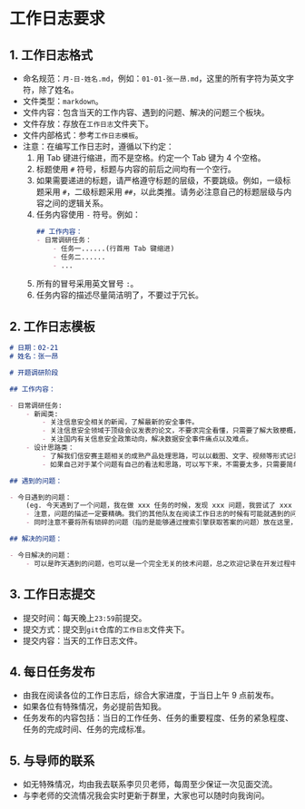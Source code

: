 # 工作日志要求

## 1. 工作日志格式
- 命名规范：`月-日-姓名.md`，例如：`01-01-张一昂.md`，这里的所有字符为英文字符，除了姓名。
- 文件类型：`markdown`。
- 文件内容：包含当天的工作内容、遇到的问题、解决的问题三个板块。
- 文件存放：存放在`工作日志`文件夹下。
- 文件内部格式：参考`工作日志模板`。
- 注意：在编写工作日志时，遵循以下约定：
    1. 用 Tab 键进行缩进，而不是空格。约定一个 Tab 键为 4 个空格。
    1. 标题使用 `#` 符号，标题与内容的前后之间均有一个空行。
    1. 如果需要递进的标题，请严格遵守标题的层级，不要跳级。例如，一级标题采用 `#`，二级标题采用 `##`，以此类推。请务必注意自己的标题层级与内容之间的逻辑关系。
    1. 任务内容使用 `-` 符号。例如：
        ```markdown
        ## 工作内容：
        - 日常调研任务：
            - 任务一......(行首用 Tab 键缩进)
            - 任务二......
            - ...
        ```
    1. 所有的冒号采用英文冒号 `:`。
    1. 任务内容的描述尽量简洁明了，不要过于冗长。

## 2. 工作日志模板
```markdown
# 日期：02-21
# 姓名：张一昂

# 开题调研阶段

## 工作内容：

- 日常调研任务:
    - 新闻类:
        - 关注信息安全相关的新闻，了解最新的安全事件。
        - 关注信息安全领域于顶级会议发表的论文，不要求完全看懂，只需要了解大致梗概，了解涉及到的知识面，主题。
        - 关注国内有关信息安全政策动向，解决数据安全事件痛点以及难点。
    - 设计思路类：
        - 了解我们信安赛主题相关的成熟产品处理思路，可以以截图、文字、视频等形式记录下来。
        - 如果自己对于某个问题有自己的看法和思路，可以写下来，不需要太多，只需要简单的描述即可。（粗要描写一下自己针对某个想到问题的解决思路）

## 遇到的问题：

- 今日遇到的问题：
    (eg. 今天遇到了一个问题，我在做 xxx 任务的时候，发现 xxx 问题，我尝试了 xxx 方法，但是没有解决。)
    - 注意，问题的描述一定要精确。我们的其他队友在阅读工作日志的时候有可能就遇到的问题进行自己的思考和解决，所以问题的描述一定要精确。
    - 同时注意不要将所有琐碎的问题（指的是能够通过搜索引擎获取答案的问题）放在这里，这里的问题一定是我们需要去攻关解决的问题。

## 解决的问题：

- 今日解决的问题：
    - 可以是昨天遇到的问题，也可以是一个完全无关的技术问题，总之欢迎记录在开发过程中遇到的任何问题。
```

## 3. 工作日志提交
- 提交时间：每天晚上`23:59`前提交。
- 提交方式：提交到`git`仓库的`工作日志`文件夹下。
- 提交内容：当天的工作日志文件。

## 4. 每日任务发布
- 由我在阅读各位的工作日志后，综合大家进度，于当日上午 9 点前发布。
- 如果各位有特殊情况，务必提前告知我。
- 任务发布的内容包括：当日的工作任务、任务的重要程度、任务的紧急程度、任务的完成时间、任务的完成标准。

## 5. 与导师的联系
- 如无特殊情况，均由我去联系李贝贝老师，每周至少保证一次见面交流。
- 与李老师的交流情况我会实时更新于群里，大家也可以随时向我询问。